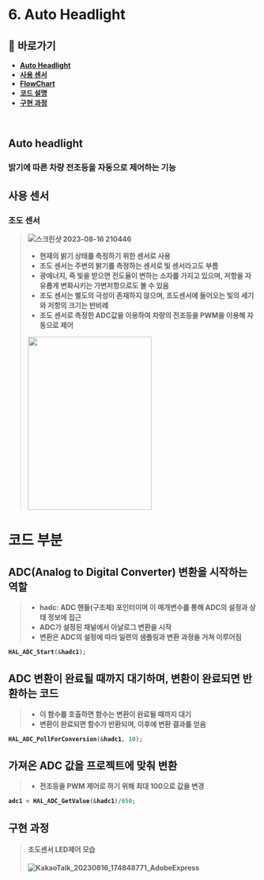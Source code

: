 # 6. Auto Headlight

## **📗 바로가기**

<b>

- [Auto Headlight](#auto-headlight)
- [사용 센서](#사용-센서)
- [FlowChart](#flow-chart)
- [코드 설명](#코드-부분)
- [구현 과정](#구현-과정)

<br/>

## **Auto headlight**
### 밝기에 따른 차량 전조등을 자동으로 제어하는 기능

## **사용 센서**
### **조도 센서**
> ![스크린샷 2023-08-16 210446](https://github.com/qkcvb110/Portfolio/assets/121782690/06bbc9f2-1588-45ec-bf61-8a710f15a41e)
>
> - 현재의 밝기 상태를 측정하기 위한 센서로 사용
> - 조도 센서는 주변의 밝기를 측정하는 센서로 빛 센서라고도 부름
> - 광에너지, 즉 빛을 받으면 전도율이 변하는 소자를 가지고 있으며, 저항을 자유롭게 변화시키는 가변저항으로도 볼 수 있음
> - 조도 센서는 별도의 극성이 존재하지 않으며, 조도센서에 들어오는 빛의 세기와 저항의 크기는 반비례
> - 조도 센서로 측정한 ADC값을 이용하여 차량의 전조등을 PWM을 이용해 자동으로 제어
> <img src="https://github.com/qkcvb110/Portfolio/assets/121782690/1c487bfe-8c43-4b0d-9ca8-60a0390e294b" width="250" height="350"/>

# **코드 부분**
##  ADC(Analog to Digital Converter) 변환을 시작하는 역할
> - hadc: ADC 핸들(구조체) 포인터이며 이 매개변수를 통해 ADC의 설정과 상태 정보에 접근
> - ADC가 설정된 채널에서 아날로그 변환을 시작
> - 변환은 ADC의 설정에 따라 일련의 샘플링과 변환 과정을 거쳐 이루어짐

```c
HAL_ADC_Start(&hadc1);
```

##  ADC 변환이 완료될 때까지 대기하며, 변환이 완료되면 반환하는 코드
> - 이 함수를 호출하면 함수는 변환이 완료될 때까지 대기
> - 변환이 완료되면 함수가 반환되며, 이후에 변환 결과를 얻음
```c
HAL_ADC_PollForConversion(&hadc1, 10);
```
## 가져온 ADC 값을 프로젝트에 맞춰 변환
> - 전조등을 PWM 제어로 하기 위해 최대 100으로 값을 변경
```c
adc1 = HAL_ADC_GetValue(&hadc1)/650;
```

## 구현 과정
> #### 조도센서 LED제어 모습
> ![KakaoTalk_20230816_174848771_AdobeExpress](https://github.com/qkcvb110/Portfolio/assets/121782690/812b867f-b1de-473c-9242-8e86f6e7b4b5)
>
